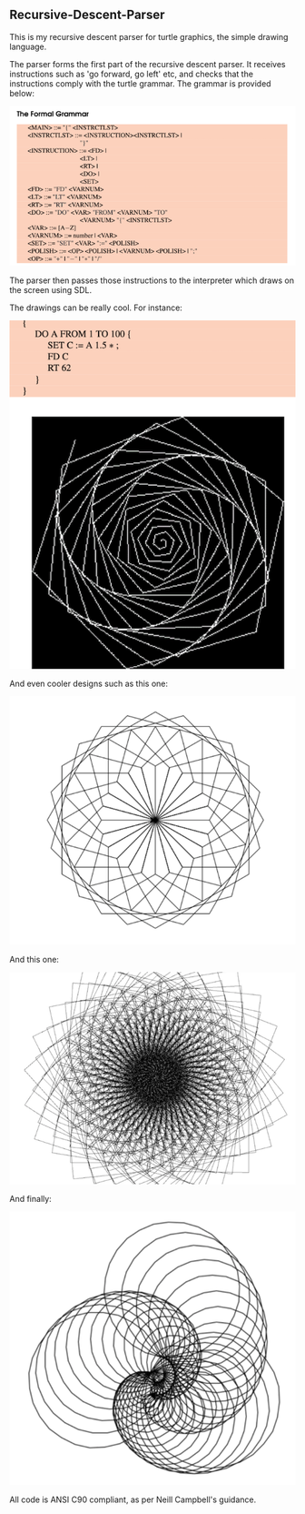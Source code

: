 ## Recursive-Descent-Parser

This is my recursive descent parser for turtle graphics, the simple drawing language.

The parser forms the first part of the recursive descent parser. It receives instructions such as 'go forward, go left' etc,
and checks that the instructions comply with the turtle grammar. The grammar is provided below:

<div align="center">

![alt text](./images/grammar.png)

</div>

The parser then passes those instructions to the interpreter which draws on the screen using SDL.

The drawings can be really cool. For instance:


<div align="center">

![alt text](./images/example.png)

</div>

And even cooler designs such as this one:

<div align="center">

![alt text](./images/turtle1.png)

</div>

And this one:

<div align="center">

![alt text](./images/turtle2.png)

</div>

And finally:

<div align="center">

![alt text](./images/turtle3.png)

</div>

All code is ANSI C90 compliant, as per Neill Campbell's guidance.
